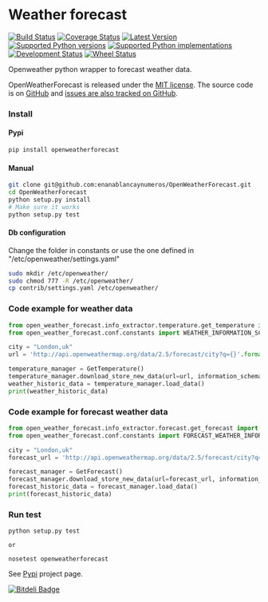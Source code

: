 # Weather forecast

[![Build Status](https://travis-ci.org/enanablancaynumeros/OpenWeatherForecast.svg?branch=master)](https://travis-ci.org/enanablancaynumeros/OpenWeatherForecast)
[![Coverage Status](https://coveralls.io/repos/enanablancaynumeros/OpenWeatherForecast/badge.svg)](https://coveralls.io/r/enanablancaynumeros/OpenWeatherForecast)
[![Latest Version](https://pypip.in/version/OpenWeatherForecast/badge.svg)](https://pypi.python.org/pypi/OpenWeatherForecast/)
[![Supported Python versions](https://pypip.in/py_versions/OpenWeatherForecast/badge.svg)](https://pypi.python.org/pypi/OpenWeatherForecast/)
[![Supported Python implementations](https://pypip.in/implementation/OpenWeatherForecast/badge.svg)](https://pypi.python.org/pypi/OpenWeatherForecast/)
[![Development Status](https://pypip.in/status/OpenWeatherForecast/badge.svg)](https://pypi.python.org/pypi/OpenWeatherForecast/)
[![Wheel Status](https://pypip.in/wheel/OpenWeatherForecast/badge.svg)](https://pypi.python.org/pypi/OpenWeatherForecast/)

Openweather python wrapper to forecast weather data.

OpenWeatherForecast is released under the [MIT license](https://github.com/enanablancaynumeros/weather_forecast/blob/master/LICENSE.txt). The source code is on [GitHub](https://github.com/enanablancaynumeros) and [issues are also tracked on GitHub](https://github.com/enanablancaynumeros/weather_forecast/issues).

### Install 
#### Pypi
```bash
pip install openweatherforecast
```

#### Manual
```bash
git clone git@github.com:enanablancaynumeros/OpenWeatherForecast.git
cd OpenWeatherForecast
python setup.py install
# Make sure it works
python setup.py test
```

#### Db configuration
Change the folder in constants or use the one defined in "/etc/openweather/settings.yaml"
```bash
sudo mkdir /etc/openweather/
sudo chmod 777 -R /etc/openweather/
cp contrib/settings.yaml /etc/openweather/
```

### Code example for weather data

```python
from open_weather_forecast.info_extractor.temperature.get_temperature import GetTemperature
from open_weather_forecast.conf.constants import WEATHER_INFORMATION_SCHEMA

city = "London,uk"
url = 'http://api.openweathermap.org/data/2.5/forecast/city?q={}'.format(city)

temperature_manager = GetTemperature()
temperature_manager.download_store_new_data(url=url, information_schema=WEATHER_INFORMATION_SCHEMA)
weather_historic_data = temperature_manager.load_data()
print(weather_historic_data)
```

### Code example for forecast weather data

```python
from open_weather_forecast.info_extractor.forecast.get_forecast import GetForecast
from open_weather_forecast.conf.constants import FORECAST_WEATHER_INFORMATION_SCHEMA

city = "London,uk"
forecast_url = 'http://api.openweathermap.org/data/2.5/forecast/city?q={}'.format(city)

forecast_manager = GetForecast()
forecast_manager.download_store_new_data(url=forecast_url, information_schema=FORECAST_WEATHER_INFORMATION_SCHEMA)
forecast_historic_data = forecast_manager.load_data()
print(forecast_historic_data)
```

### Run test
```shell
python setup.py test

or 

nosetest openweatherforecast

```


See [Pypi](https://pypi.python.org/pypi/openweatherforecast/0.1.0) project page.



[![Bitdeli Badge](https://d2weczhvl823v0.cloudfront.net/enanablancaynumeros/openweatherforecast/trend.png)](https://bitdeli.com/free "Bitdeli Badge")

